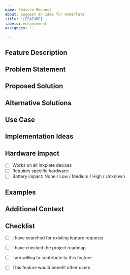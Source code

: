 ```yaml
---
name: Feature Request
about: Suggest an idea for HomePlate
title: '[FEATURE] '
labels: enhancement
assignees: ''

---
```


## Feature Description

<!-- A clear and concise description of the feature you'd like -->

## Problem Statement

<!-- Is your feature request related to a problem? Please describe -->
<!-- Example: I'm always frustrated when [...] -->

## Proposed Solution

<!-- Describe the solution you'd like -->

## Alternative Solutions

<!-- Describe any alternative solutions or features you've considered -->

## Use Case

<!-- Describe how you would use this feature -->
<!-- Help us understand why this would be valuable -->

## Implementation Ideas

<!-- If you have technical ideas on how to implement this, share them here -->

## Hardware Impact

<!-- Would this feature require specific hardware? -->
- [ ] Works on all Inkplate devices
- [ ] Requires specific hardware: 
- [ ] Battery impact: None / Low / Medium / High / Unknown

## Examples

<!-- If applicable, add examples or mockups -->

## Additional Context

<!-- Add any other context, screenshots, or links about the feature request -->

## Checklist

- [ ] I have searched for existing feature requests
- [ ] I have checked the project roadmap
- [ ] I am willing to contribute to this feature
- [ ] This feature would benefit other users

